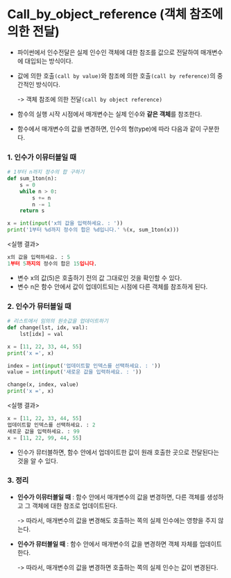 # Call_by_object_reference (객체 참조에 의한 전달)

- 파이썬에서 인수전달은 실제 인수인 객체에 대한 참조를 값으로 전달하여 매개변수에 대입되는 방식이다.

- 값에 의한 호출`(call by value)`와 참조에 의한 호출`(call by reference)`의 중간적인 방식이다.

  -> 객체 참조에 의한 전달`(call by object reference)`

- 함수의 실행 시작 시점에서 매개변수는 실제 인수와 **같은 객체**를 참조한다.

- 함수에서 매개변수의 값을 변경하면, 인수의 형(type)에 따라 다음과 같이 구분한다.

### 1. 인수가 이뮤터블일 때

~~~python
# 1부터 n까지 정수의 합 구하기
def sum_1ton(n):
    s = 0
    while n > 0:
        s += n
        n -= 1
    return s

x = int(input('x의 값을 입력하세요. : '))
print('1부터 %d까지 정수의 합은 %d입니다.' %(x, sum_1ton(x)))
~~~

<실행 결과>

``` python
x의 값을 입력하세요. : 5
1부터 5까지의 정수의 합은 15입니다.
```

- 변수 x의 값(5)은 호출하기 전의 값 그대로인 것을 확인할 수 있다.
- 변수 n은 함수 안에서 값이 업데이트되는 시점에 다른 객체를 참조하게 된다.



### 2. 인수가 뮤터블일 때

~~~python
# 리스트에서 임의의 원솟값을 업데이트하기
def change(lst, idx, val):
    lst[idx] = val

x = [11, 22, 33, 44, 55]
print('x =', x)

index = int(input('업데이트할 인덱스를 선택하세요. : '))
value = int(input('새로운 값을 입력하세요. : '))

change(x, index, value)
print('x =', x)
~~~

<실행 결과>

~~~python
x = [11, 22, 33, 44, 55]
업데이트할 인덱스를 선택하세요. : 2
새로운 값을 입력하세요. : 99
x = [11, 22, 99, 44, 55]
~~~

- 인수가 뮤터블하면, 함수 안에서 업데이트한 값이 원래 호출한 곳으로 전달된다는 것을 알 수 있다.



### 3. 정리

- **인수가 이뮤터블일 때** : 함수 안에서 매개변수의 값을 변경하면, 다른 객체를 생성하고 그 객체에 대한 참조로 업데이트된다.

  -> 따라서, 매개변수의 값을 변경해도 호출하는 쪽의 실제 인수에는 영향을 주지 않는다.



- **인수가 뮤터블일 때** : 함수 안에서 매개변수의 값을 변경하면 객체 자체를 업데이트한다. 

  -> 따라서, 매개변수의 값을 변경하면 호출하는 쪽의 실제 인수는 값이 변경된다.

